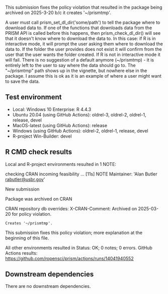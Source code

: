 This submission fixes the policy violation that resulted in the package being 
archived on 2025-3-20 b/c it creates '~/prismtmp'. 

A user must call prism_set_dl_dir('some/path') to tell the package where to 
download data to. If one of the functions that downloads data from the PRISM API 
is called before this happens, then prism_check_dl_dir() will see that it 
doesn't know where to download the data to. In this case: if R is in interactive 
mode, it will prompt the user asking them where to download the data to. If the 
folder the user provides does not exist it will confirm from the user that the 
user wants the folder created. If R is not in interactive mode it will fail. 
There is no suggestion of a default anymore (~/prismtmp) - it is entirely left 
to the user to say where the data should go to. The "~/prismtmp" path shows up 
in the vignette, but nowhere else in the package. I assume this is ok as it is 
an example of where a user might want to save the data. 

## Test environment

* Local: Windows 10 Enterprise: R 4.4.3
* Ubuntu 20.04 (using GitHub Actions): oldrel-3, oldrel-2, oldrel-1, release, devel
* MacOS-latest (using GitHub Actions): release
* Windows (using GitHub Actions): oldrel-2, oldrel-1, release, devel
* R-project Win-Builder: devel

## R CMD check results

Local and R-project environments resulted in 1 NOTE: 

  checking CRAN incoming feasibility ... [11s] NOTE
  Maintainer: 'Alan Butler <rabutler@usbr.gov>'
  
  New submission
  
  Package was archived on CRAN
  
  CRAN repository db overrides:
    X-CRAN-Comment: Archived on 2025-03-20 for policy violation.
  
    Creates '~/prismtmp'.
    
This submission fixes this policy violation; more explanation at the beginning 
of this file. 

All other environments resulted in Status: OK; 0 notes; 0 errors. GitHub Actions
results: https://github.com/ropensci/prism/actions/runs/14041940552

## Downstream dependencies

There are no downstream dependencies.
